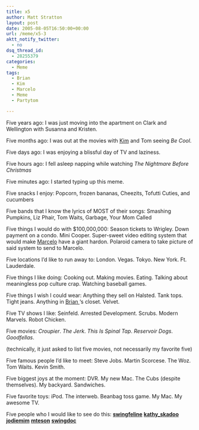 ```yaml
---
title: x5
author: Matt Stratton
layout: post
date: 2005-08-05T16:50:00+00:00
url: /meme/x5-3
aktt_notify_twitter:
  - no
dsq_thread_id:
  - 28255379
categories:
  - Meme
tags:
  - Brian
  - Kim
  - Marcelo
  - Meme
  - Partytom

---
```

Five years ago: I was just moving into the apartment on Clark and Wellington with Susanna and Kristen.

Five months ago: I was out at the movies with  <a href="http://swingdoc.livejournal.com/" target="_blank">Kim</a> and Tom seeing _Be Cool_.

Five days ago: I was enjoying a blissful day of TV and laziness.

Five hours ago: I fell asleep napping while watching _The Nightmare Before Christmas_

Five minutes ago: I started typing up this meme.

Five snacks I enjoy: Popcorn, frozen bananas, Cheezits, Tofutti Cuties, and cucumbers

Five bands that I know the lyrics of MOST of their songs: Smashing Pumpkins, Liz Phair, Tom Waits, Garbage, Your Mom Called

Five things I would do with $100,000,000: Season tickets to Wrigley. Down payment on a condo. Mini Cooper. Super-sweet video editing system that would make  <a href="http://mteson.livejournal.com" target="_blank">Marcelo</a> have a giant hardon. Polaroid camera to take picture of said system to send to Marcelo.

Five locations I&#8217;d like to run away to: London. Vegas. Tokyo. New York. Ft. Lauderdale.

Five things I like doing: Cooking out. Making movies. Eating. Talking about meaningless pop culture crap. Watching baseball games.

Five things I wish I could wear: Anything they sell on Halsted. Tank tops. Tight jeans. Anything in <a href="http://brian81773.livejournal.com/" target="_blank">Brian </a>&#8216;s closet. Velvet.

Five TV shows I like: Seinfeld. Arrested Development. Scrubs. Modern Marvels. Robot Chicken.

Five movies: _Croupier_. _The Jerk_. _This Is Spinal Tap_. _Reservoir Dogs_. _Goodfellas_.
  
(technically, it just asked to list five movies, not necessarily my favorite five)

Five famous people I&#8217;d like to meet: Steve Jobs. Martin Scorcese. The Woz. Tom Waits. Kevin Smith.

Five biggest joys at the moment: DVR. My new Mac. The Cubs (despite themselves). My backyard. Sandwiches.

Five favorite toys: iPod. The interweb. Beanbag toss game. My Mac. My awesome TV.

Five people who I would like to see do this: <span class="ljuser" style="white-space: nowrap;"><a href="http://swingfeline.livejournal.com/"><strong>swingfeline</strong></a></span> <span class="ljuser" style="white-space: nowrap;"><a href="http://kathy-skadoo.livejournal.com/"><strong>kathy_skadoo</strong></a></span> <span class="ljuser" style="white-space: nowrap;"><a href="http://jodiemim.livejournal.com/"><strong>jodiemim</strong></a></span> <span class="ljuser" style="white-space: nowrap;"><a href="http://mteson.livejournal.com/"><strong>mteson</strong></a></span> <span class="ljuser" style="white-space: nowrap;"><a href="http://swingdoc.livejournal.com/"><strong>swingdoc</strong></a></span>